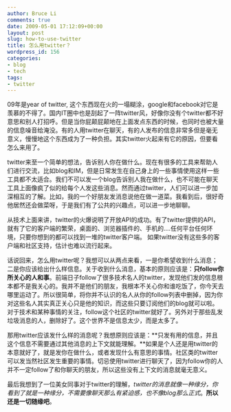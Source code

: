 ```yaml
---
author: Bruce Li
comments: true
date: 2009-05-01 17:12:09+00:00
layout: post
slug: how-to-use-twitter
title: 怎么用twitter？
wordpress_id: 156
categories:
- blog
- tech
tags:
- twitter
---
```


09年是year of twitter, 这个东西现在火的一塌糊涂，google和facebook对它是羡慕的不得了。国内IT圈中也是刮起了一阵twitter风，好像你没有个twitter都不好意思和别人打招呼。但是当你屁颠屁颠地在上面发点东西的时候，也同时也被大量的信息噪音给淹没。有的人用twitter在聊天，有的人发布的信息非常多但是毫无意义，慢慢地这个东西成为了一种负担。其实twitter火起来有它的原因，但要看怎么来用了。

twitter来至一个简单的想法，告诉别人你在做什么。现在有很多的工具来帮助人们进行交流，比如blog和IM，但是日常发生在自己身上的一些事情使用这样一些工具都不太适合。我们不可以发一个blog告诉别人我在做什么，也不可能在聊天工具上面像疯了似的给每个人发这些消息。然而通过twitter，人们可以进一步加深相互的了解。比如，我的一个好朋友发消息说他在做一道菜。我看到后，很好奇他居然还会做菜呀，于是我们有了公共的兴趣点，可以进一步地聊聊。

从技术上面来讲，twitter的火爆说明了开放API的成功。有了twitter提供的API，就有了它的客户端的繁荣，桌面的、浏览器插件的、手机的....任何平台任何环境，只要你想到的都可以找到一堆的twitter客户端。 如果twitter没有这些多的客户端和社区支持，估计也难以流行起来。

话说回来，怎么用twitter呢？我想可以从两点来看，一是你希望收到什么消息；二是你应该给出什么样信息。关于收到什么消息，基本的原则应该是：**只follow你所关心的人和事**。前端日子follow了很多技术名人的twitter，发现他们发的信息根本都不是我关心的。我并不是他们的朋友，我根本不关心你和谁吃饭了，你今天去哪里运动了。所以很简单，将你并不认识的名人从你的follow列表中删掉，因为你对这些名人其实真正关心只是他的知识，而这些只要订阅他们的blog就可以啦。对于技术和某种事情的关注，follow这个社区的twitter就好了。另外对于那些乱发垃圾消息的人，删除好了。这个世界不是信息太少，而是太多了。

那用twitter应该发什么样的消息呢？我想原则应该是：**只发有用的信息，并且这个信息不需要通过其他消息的上下文就能理解。**如果是个人还是用twitter的本意就好了，就是发你在做什么，或者发现什么有意思的事情。社区类的twitter可以发当然社区发生重要的事情。切忌使用twitter进行聊天了，因为follow你的人并不一定follow了和你聊天的朋友，所以这些没有上下文的消息就毫无意义。

最后我想到了一位美女同事对于twitter的理解，_twitter的消息就像一种缘分，你看到了就是一种缘分，不需要像聊天那么有紧迫感，也不像blog那么正式_。**所以还是一切随缘吧**。
